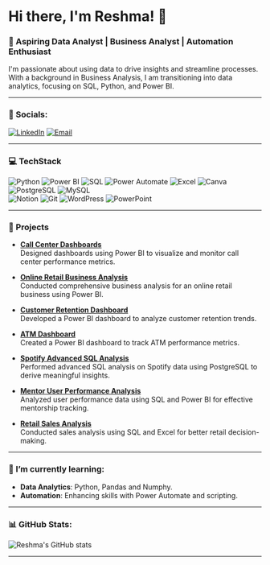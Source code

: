 # Hi there, I'm Reshma! 👋

### 🌟 Aspiring Data Analyst | Business Analyst | Automation Enthusiast

I'm passionate about using data to drive insights and streamline processes. With a background in Business Analysis, I am transitioning into data analytics, focusing on SQL, Python, and Power BI.

---

### 🔗 Socials:
[![LinkedIn](https://img.shields.io/badge/LinkedIn-%230077B5.svg?style=for-the-badge&logo=linkedin&logoColor=white)](https://www.linkedin.com/in/reshmaaselvaraj/)
[![Email](https://img.shields.io/badge/Email-%23D14836.svg?style=for-the-badge&logo=gmail&logoColor=white)](mailto:reshmaselvarajj@gmail.com)

---
### 💻 TechStack
![Python](https://img.shields.io/badge/Python-3776AB?style=for-the-badge&logo=python&logoColor=white)
![Power BI](https://img.shields.io/badge/Power%20BI-F2C811?style=for-the-badge&logo=Power%20BI&logoColor=white)
![SQL](https://img.shields.io/badge/SQL-4479A1?style=for-the-badge&logo=MySQL&logoColor=white)
![Power Automate](https://img.shields.io/badge/Power%20Automate-0066FF?style=for-the-badge&logo=Power%20Automate&logoColor=white)
![Excel](https://img.shields.io/badge/Excel-217346?style=for-the-badge&logo=Microsoft%20Excel&logoColor=white)
![Canva](https://img.shields.io/badge/Canva-00C4CC?style=for-the-badge&logo=Canva&logoColor=white) 
![PostgreSQL](https://img.shields.io/badge/PostgreSQL-336791?style=for-the-badge&logo=PostgreSQL&logoColor=white) 
![MySQL](https://img.shields.io/badge/MySQL-4479A1?style=for-the-badge&logo=MySQL&logoColor=white)  
![Notion](https://img.shields.io/badge/Notion-000000?style=for-the-badge&logo=Notion&logoColor=white) 
![Git](https://img.shields.io/badge/Git-F05032?style=for-the-badge&logo=Git&logoColor=white) 
![WordPress](https://img.shields.io/badge/WordPress-21759B?style=for-the-badge&logo=WordPress&logoColor=white) 
![PowerPoint](https://img.shields.io/badge/PowerPoint-B7472A?style=for-the-badge&logo=Microsoft%20PowerPoint&logoColor=white) 

---
### 🔭 Projects

- **[Call Center Dashboards](https://github.com/ReshmaaSelvaraj/CallCenterDashboard)**  
  Designed dashboards using Power BI to visualize and monitor call center performance metrics.  

- **[Online Retail Business Analysis](https://github.com/ReshmaaSelvaraj/Online-Retail-Business-Analysis-Project)**  
  Conducted comprehensive business analysis for an online retail business using Power BI.  

- **[Customer Retention Dashboard](https://github.com/ReshmaaSelvaraj/Customer-Retention-Dashboard)**  
  Developed a Power BI dashboard to analyze customer retention trends.  

- **[ATM Dashboard](https://github.com/ReshmaaSelvaraj/ATM-Dashboard)**  
  Created a Power BI dashboard to track ATM performance metrics.  

- **[Spotify Advanced SQL Analysis](https://github.com/ReshmaaSelvaraj/Spotify-Advanced-SQL-Analysis)**  
  Performed advanced SQL analysis on Spotify data using PostgreSQL to derive meaningful insights.  

- **[Mentor User Performance Analysis](https://github.com/ReshmaaSelvaraj/Mentor-User-Performance-Analysis-)**  
  Analyzed user performance data using SQL and Power BI for effective mentorship tracking.  

- **[Retail Sales Analysis](https://github.com/ReshmaaSelvaraj/RetailSalesAnalysis)**  
  Conducted sales analysis using SQL and Excel for better retail decision-making.  


---

### 🌱 I’m currently learning:
- **Data Analytics**: Python, Pandas and Numphy.
- **Automation**: Enhancing skills with Power Automate and scripting.

---

### 📊 GitHub Stats:
![Reshma's GitHub stats](https://github-readme-stats.vercel.app/api?username=YourGitHubUsername&show_icons=true&theme=radical)

---
